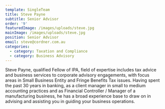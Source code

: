 ```yaml
---
template: SingleTeam
title: Steve Payne
subtitle: Senior Advisor
order: '9'
featuredImage: /images/uploads/steve.jpg
mainImage: /images/uploads/steve.jpg
position: Senior Advisor
email: steve@cordner.com.au
categories:
  - category: Taxation and Compliance
  - category: Business Advisory
---
```

Steve Payne, qualified Fellow of IPA, field of expertise includes tax advice and business services to corporate advisory engagements, with focus areas in Small Business Entity and Fringe Benefits Tax issues.  Having spent the past 30 years in banking, as a client manager in small to medium accounting practices and as Financial Controller / Manager of a manufacturing business, he has a broad experience base to draw on in advising and assisting you in guiding your business operations.
